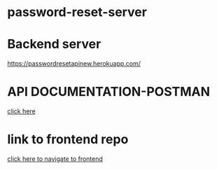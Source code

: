 # password-reset-server

<h1>Backend server</h1>
<a href="https://passwordreset-api.herokuapp.com/">https://passwordresetapinew.herokuapp.com/</a>

<h1>API DOCUMENTATION-POSTMAN</h1>

<a href="https://documenter.getpostman.com/view/21868300/VUjSF4A3">click here</a>

<h1>link to frontend repo</h1>

<a href="https://day44-frontend-reset-password.vercel.app/">click here to navigate to frontend</a>

